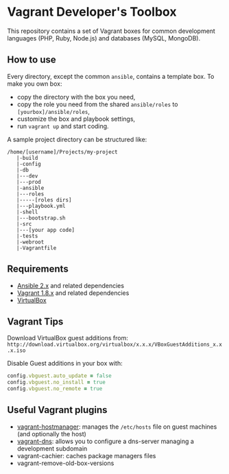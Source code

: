# Vagrant Developer's Toolbox

This repository contains a set of Vagrant boxes for common development languages (PHP, Ruby, Node.js) and databases (MySQL, MongoDB).

## How to use

Every directory, except the common `ansible`, contains a template box. To make you own box:

 - copy the directory with the box you need,
 - copy the role you need from the shared `ansible/roles` to `[yourbox]/ansible/roles`,
 - customize the box and playbook settings,
 - run `vagrant up` and start coding.

A sample project directory can be structured like:

 ~~~
 /home/[username]/Projects/my-project
    |-build
    |-config
    |-db
    |---dev
    |---prod
    |-ansible
    |---roles
    |-----[roles dirs]
    |---playbook.yml
    |-shell
    |---bootstrap.sh
    |-src
    |---[your app code]
    |-tests
    |-webroot
    |-Vagrantfile
 ~~~

## Requirements

 - [Ansible 2.x](https://www.ansible.com/get-started) and related dependencies
 - [Vagrant 1.8.x](https://www.vagrantup.com/) and related dependencies
 - [VirtualBox](https://www.virtualbox.org/)

## Vagrant Tips

Download VirtualBox guest additions from: `http://download.virtualbox.org/virtualbox/x.x.x/VBoxGuestAdditions_x.x.x.iso`

Disable Guest additions in your box with:

~~~ ruby
config.vbguest.auto_update = false
config.vbguest.no_install = true
config.vbguest.no_remote = true
~~~

## Useful Vagrant plugins

 - [vagrant-hostmanager](https://github.com/devopsgroup-io/vagrant-hostmanager): manages the `/etc/hosts` file on guest machines (and optionally the host)
 - [vagrant-dns](https://github.com/BerlinVagrant/vagrant-dns): allows you to configure a dns-server managing a development subdomain
 - vagrant-cachier: caches package managers files
 - vagrant-remove-old-box-versions
